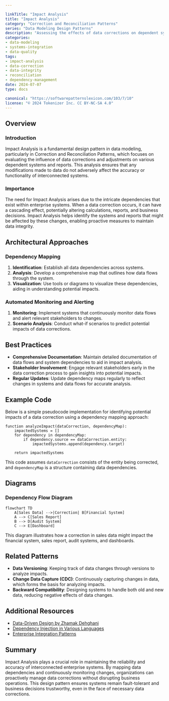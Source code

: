 ```yaml
---

linkTitle: "Impact Analysis"
title: "Impact Analysis"
category: "Correction and Reconciliation Patterns"
series: "Data Modeling Design Patterns"
description: "Assessing the effects of data corrections on dependent systems or reports, ensuring integrity and accuracy across interconnected systems."
categories:
- data-modeling
- systems-integration
- data-quality
tags:
- impact-analysis
- data-correction
- data-integrity
- reconciliation
- dependency-management
date: 2024-07-07
type: docs

canonical: "https://softwarepatternslexicon.com/103/7/10"
license: "© 2024 Tokenizer Inc. CC BY-NC-SA 4.0"
---
```


## Overview

### Introduction

Impact Analysis is a fundamental design pattern in data modeling, particularly in Correction and Reconciliation Patterns, which focuses on evaluating the influence of data corrections and adjustments on various dependent systems and reports. This analysis ensures that any modifications made to data do not adversely affect the accuracy or functionality of interconnected systems.

### Importance

The need for Impact Analysis arises due to the intricate dependencies that exist within enterprise systems. When a data correction occurs, it can have a cascading effect, potentially altering calculations, reports, and business decisions. Impact Analysis helps identify the systems and reports that might be affected by these changes, enabling proactive measures to maintain data integrity.

## Architectural Approaches

### Dependency Mapping

1. **Identification**: Establish all data dependencies across systems.
2. **Analysis**: Develop a comprehensive map that outlines how data flows through the system.
3. **Visualization**: Use tools or diagrams to visualize these dependencies, aiding in understanding potential impacts.

### Automated Monitoring and Alerting

1. **Monitoring**: Implement systems that continuously monitor data flows and alert relevant stakeholders to changes.
2. **Scenario Analysis**: Conduct what-if scenarios to predict potential impacts of data corrections.

## Best Practices

- **Comprehensive Documentation**: Maintain detailed documentation of data flows and system dependencies to aid in impact analysis.
- **Stakeholder Involvement**: Engage relevant stakeholders early in the data correction process to gain insights into potential impacts.
- **Regular Updates**: Update dependency maps regularly to reflect changes in systems and data flows for accurate analysis.
  
## Example Code

Below is a simple pseudocode implementation for identifying potential impacts of a data correction using a dependency mapping approach:

```pseudo
function analyzeImpact(dataCorrection, dependencyMap):
    impactedSystems = []
    for dependency in dependencyMap:
        if dependency.source == dataCorrection.entity:
            impactedSystems.append(dependency.target)

    return impactedSystems
```

This code assumes `dataCorrection` consists of the entity being corrected, and `dependencyMap` is a structure containing data dependencies.

## Diagrams

### Dependency Flow Diagram

```mermaid
flowchart TD
    A[Sales Data] -->|Correction| B[Financial System]
    A --> C[Sales Report]
    B --> D[Audit System]
    C --> E[Dashboard]
```

This diagram illustrates how a correction in sales data might impact the financial system, sales report, audit systems, and dashboards.

## Related Patterns

- **Data Versioning**: Keeping track of data changes through versions to analyze impacts.
- **Change Data Capture (CDC)**: Continuously capturing changes in data, which forms the basis for analyzing impacts.
- **Backward Compatibility**: Designing systems to handle both old and new data, reducing negative effects of data changes.

## Additional Resources

- [Data-Driven Design by Zhamak Dehghani](https://martinfowler.com/articles/data-driven-design.html)
- [Dependency Injection in Various Languages](https://martinfowler.com/articles/injection.html)
- [Enterprise Integration Patterns](https://www.enterpriseintegrationpatterns.com)

## Summary

Impact Analysis plays a crucial role in maintaining the reliability and accuracy of interconnected enterprise systems. By mapping data dependencies and continuously monitoring changes, organizations can proactively manage data corrections without disrupting business operations. This design pattern ensures systems remain fault-tolerant and business decisions trustworthy, even in the face of necessary data corrections.
